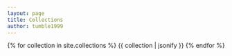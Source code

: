 ```yaml
---
layout: page
title: Collections
author: tumble1999
---
```

{% for collection in site.collections %}
  {{ collection | jsonify }}
{% endfor %}
